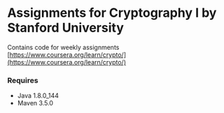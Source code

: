 # Assignments for Cryptography I by Stanford University

Contains code for weekly assignments
[https://www.coursera.org/learn/crypto/](https://www.coursera.org/learn/crypto/)

### Requires

* Java 1.8.0_144
* Maven 3.5.0 
